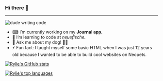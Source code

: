 ### Hi there 👋
---

![dude writing code](https://media.giphy.com/media/5ntdy5Ban1dIY/giphy.gif)


- ⌨ I’m currently working on my **Journal app**.
- 🐠 I’m learning to code at *neuefische*.
- 💬 Ask me about my dog! 🐕‍🦺
- ⚡ Fun fact: I taught myself some basic HTML when I was just 12 years old because I wanted to be able to build cool websites on Neopets.

[![Rylie's GitHub stats](https://github-readme-stats.vercel.app/api?username=ryliecc&show_icons=true&theme=gruvbox_light)](https://github.com/anuraghazra/github-readme-stats)

[![Rylie's top languages](https://github-readme-stats.vercel.app/api/top-langs/?username=ryliecc&layout=donut)](https://github.com/anuraghazra/github-readme-stats)
